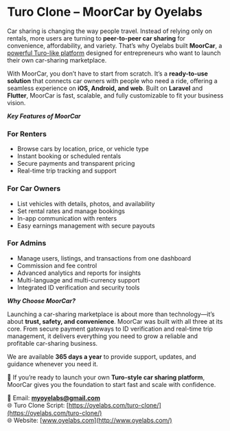# Turo Clone – MoorCar by Oyelabs  

Car sharing is changing the way people travel. Instead of relying only on rentals, more users are turning to **peer-to-peer car sharing** for convenience, affordability, and variety. That’s why Oyelabs built **MoorCar**,  a [powerful Turo-like platform](https://oyelabs.com/turo-clone/) designed for entrepreneurs who want to launch their own car-sharing marketplace.  

With MoorCar, you don’t have to start from scratch. It’s a **ready-to-use solution** that connects car owners with people who need a ride, offering a seamless experience on **iOS, Android, and web**. Built on **Laravel** and **Flutter**, MoorCar is fast, scalable, and fully customizable to fit your business vision.  

***Key Features of MoorCar***  

### For Renters  
- Browse cars by location, price, or vehicle type  
- Instant booking or scheduled rentals  
- Secure payments and transparent pricing  
- Real-time trip tracking and support  

### For Car Owners  
- List vehicles with details, photos, and availability  
- Set rental rates and manage bookings  
- In-app communication with renters  
- Easy earnings management with secure payouts  

### For Admins  
- Manage users, listings, and transactions from one dashboard  
- Commission and fee control  
- Advanced analytics and reports for insights  
- Multi-language and multi-currency support  
- Integrated ID verification and security tools  

***Why Choose MoorCar?*** 

Launching a car-sharing marketplace is about more than technology—it’s about **trust, safety, and convenience**. MoorCar was built with all three at its core. From secure payment gateways to ID verification and real-time trip management, it delivers everything you need to grow a reliable and profitable car-sharing business.  

We are available **365 days a year** to provide support, updates, and guidance whenever you need it.  

🚀 If you’re ready to launch your own **Turo-style car sharing platform**, MoorCar gives you the foundation to start fast and scale with confidence.  

📧 Email: **myoyelabs@gmail.com**  
🌐 Turo Clone Script: [https://oyelabs.com/turo-clone/](https://oyelabs.com/turo-clone/)  
🌐 Website: [www.oyelabs.com](http://www.oyelabs.com/)  
